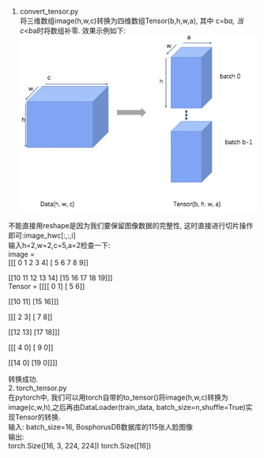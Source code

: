 1. convert_tensor.py  
 将三维数组image(h,w,c)转换为四维数组Tensor(b,h,w,a), 其中 c=b*a, 当c<b*a时将数组补零.
 效果示例如下:
![image](https://github.com/Nalilik/convert_tensor/blob/master/images/WechatIMG1100.jpeg)

 不能直接用reshape是因为我们要保留图像数据的完整性, 这时直接进行切片操作即可:image_hwc[:,:,i]  
 输入h=2,w=2,c=5,a=2检查一下:  
 image =  
[[[ 0  1  2  3  4]
  [ 5  6  7  8  9]]

 [[10 11 12 13 14]
  [15 16 17 18 19]]]  
Tensor =
[[[[ 0  1]
   [ 5  6]]
   
  [[10 11]
   [15 16]]]

 [[[ 2  3]
   [ 7  8]]

  [[12 13]
   [17 18]]]

 [[[ 4  0]
   [ 9  0]]

  [[14  0]
   [19  0]]]]  

 转换成功.  
2. torch_tensor.py  
在pytorch中, 我们可以用torch自带的to_tensor()将image(h,w,c)转换为image(c,w,h),之后再由DataLoader(train_data, batch_size=n,shuffle=True)实现Tensor的转换.  
输入: batch_size=16, BosphorusDB数据库的115张人脸图像  
输出:  
torch.Size([16, 3, 224, 224]) torch.Size([16])
